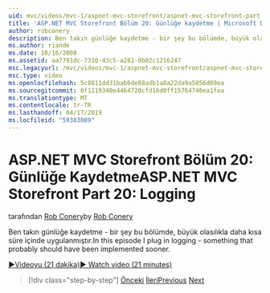 ```yaml
---
uid: mvc/videos/mvc-1/aspnet-mvc-storefront/aspnet-mvc-storefront-part-20-logging
title: 'ASP.NET MVC Storefront Bölüm 20: Günlüğe kaydetme | Microsoft Docs'
author: robconery
description: Ben takın günlüğe kaydetme - bir şey bu bölümde, büyük olasılıkla daha kısa süre içinde uygulanmıştır.
ms.author: riande
ms.date: 10/16/2008
ms.assetid: aa7791dc-7310-43c5-a281-0b02c1216247
msc.legacyurl: /mvc/videos/mvc-1/aspnet-mvc-storefront/aspnet-mvc-storefront-part-20-logging
msc.type: video
ms.openlocfilehash: 5c8811dd31bab6de88adb1a8a22da9a5056d69ea
ms.sourcegitcommit: 0f1119340e4464720cfd16d0ff15764746ea1fea
ms.translationtype: MT
ms.contentlocale: tr-TR
ms.lasthandoff: 04/17/2019
ms.locfileid: "59383089"
---
```

# <a name="aspnet-mvc-storefront-part-20-logging"></a><span data-ttu-id="98f82-103">ASP.NET MVC Storefront Bölüm 20: Günlüğe Kaydetme</span><span class="sxs-lookup"><span data-stu-id="98f82-103">ASP.NET MVC Storefront Part 20: Logging</span></span>

<span data-ttu-id="98f82-104">tarafından [Rob Conery](https://github.com/robconery)</span><span class="sxs-lookup"><span data-stu-id="98f82-104">by [Rob Conery](https://github.com/robconery)</span></span>

<span data-ttu-id="98f82-105">Ben takın günlüğe kaydetme - bir şey bu bölümde, büyük olasılıkla daha kısa süre içinde uygulanmıştır.</span><span class="sxs-lookup"><span data-stu-id="98f82-105">In this episode I plug in logging - something that probably should have been implemented sooner.</span></span>

[<span data-ttu-id="98f82-106">&#9654;Videoyu (21 dakika)</span><span class="sxs-lookup"><span data-stu-id="98f82-106">&#9654; Watch video (21 minutes)</span></span>](https://channel9.msdn.com/Blogs/ASP-NET-Site-Videos/aspnet-mvc-storefront-part-20-logging)

> [!div class="step-by-step"]
> <span data-ttu-id="98f82-107">[Önceki](aspnet-mvc-storefront-part-19a-windows-workflow-followup.md)
> [İleri](aspnet-mvc-storefront-part-21-order-manager-and-personalization.md)</span><span class="sxs-lookup"><span data-stu-id="98f82-107">[Previous](aspnet-mvc-storefront-part-19a-windows-workflow-followup.md)
[Next](aspnet-mvc-storefront-part-21-order-manager-and-personalization.md)</span></span>
